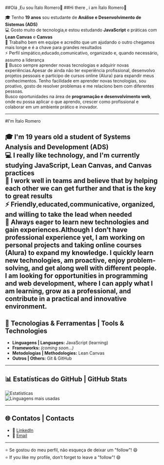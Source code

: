 ##Olá ,Eu sou Ítalo Romero👋
##Hi there , i am Ítalo Romero👋


🎓 Tenho **19 anos**  sou estudante de **Análise e Desenvolvimento de Sistemas (ADS)**  
💻 Gosto muito de tecnologia,e estou estudando **JavaScript** e práticas com **Lean Canvas** e **Canvas**  
🤝 Trabalho bem em equipe e acredito que um ajudando o outro chegamos mais longe e é a chave para grandes resultados  
⚡ Perfil simpático,educado,comunicativo, organizado e, quando necessário, assumo a liderança  
🚀 Busco sempre aprender novas tecnologias e adquirir novas experiências.Apesar de ainda não ter experiência profissional, desenvolvo projetos pessoais e participo de cursos online (Alura) para expandir meus conhecimentos. Tenho facilidade em aprender novas tecnologias, sou proativo, gosto de resolver problemas e me relaciono bem com diferentes pessoas.  
Busco oportunidades na área de **programação e desenvolvimento web**, onde eu possa aplicar o que aprendo, crescer como profissional e colaborar em um ambiente prático e inovador.  

---

#I'm Ítalo Romero  

🎓 I'm **19 years old**  a student of **Systems Analysis and Development (ADS)**  
💻 I really like technology, and I'm currently studying **JavaScript**, **Lean Canvas**, and **Canvas** practices  
🤝 I work well in teams and believe that by helping each other we can get further and that is the key to great results  
⚡ Friendly,educated,communicative, organized, and willing to take the lead when needed  
🚀 Always eager to learn new technologies and gain experiences.Although I don’t have professional experience yet, I am working on personal projects and taking online courses (Alura) to expand my knowledge. I quickly learn new technologies, am proactive, enjoy problem-solving, and get along well with different people.  
I am looking for opportunities in **programming and web development**, where I can apply what I am learning, grow as a professional, and contribute in a practical and innovative environment.
---

## 🔧 Tecnologias & Ferramentas | Tools & Technologies  
- **Linguagens | Languages:** JavaScript (learning)  
- **Frameworks:** *(coming soon...)*  
- **Metodologias | Methodologies:** Lean Canvas  
- **Outros | Others:** Git & GitHub  

---

## 📊 Estatísticas do GitHub | GitHub Stats  
![Estatísticas](https://github-readme-stats.vercel.app/api?username=Italorsm&show_icons=true&theme=dracula)  
![Linguagens mais usadas](https://github-readme-stats.vercel.app/api/top-langs/?username=Italorsm&layout=compact&theme=dracula)  

---

## 🌐 Contatos | Contacts  

- 💼 [LinkedIn](https://www.linkedin.com/in/italoorsm)  
- 📧 [Email](mailto:italoorsm@gmail.com)   

---
⭐ Se gostou do meu perfil, não esqueça de deixar um "follow"! 😄  
⭐ If you like my profile, don’t forget to leave a "follow"! 😄
